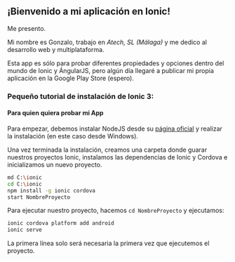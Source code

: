 ## ¡Bienvenido a mi aplicación en Ionic!

Me presento.

Mi nombre es Gonzalo, trabajo en *Atech, SL (Málaga)* y me dedico al desarrollo web y multiplataforma.

Esta app es sólo para probar diferentes propiedades y opciones dentro del mundo de Ionic y ÁngularJS, pero algún día llegaré a publicar mi propia aplicación en la Google Play Store (espero).

### Pequeño tutorial de instalación de Ionic 3:
#### Para quien quiera probar mi App

Para empezar, debemos instalar NodeJS desde su [página oficial](https://nodejs.org/es/download/) y realizar la instalación (en este caso desde Windows).

Una vez terminada la instalación, creamos una carpeta donde guarar nuestros proyectos Ionic, instalamos las dependencias de Ionic y Cordova e inicializamos un nuevo proyecto.

```bash
md C:\ionic
cd C:\ionic
npm install -g ionic cordova
start NombreProyecto
```

Para ejecutar nuestro proyecto, hacemos `cd NombreProyecto` y ejecutamos:

```bash
ionic cordova platform add android
ionic serve
```

La primera línea solo será necesaria la primera vez que ejecutemos el proyecto.

